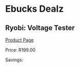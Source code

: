 
# Ebucks Dealz
## Ryobi: Voltage Tester
[Product Page](https://www.ebucks.com/web/shop/productSelected.do?prodId=335449970&catId=370101825)

Price: R199.00

Savings: 


	